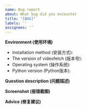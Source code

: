 ```yaml
---
name: Bug report
about: What bug did you encounter
title: "[BUG]"
labels: ''
assignees: ''
---
```


**Environment (使用环境)**

- Installation method (安装方式): 
- The version of videofetch (版本号): 
- Operating system (操作系统): 
- Python version (Python版本): 

**Question description (问题描述)**

**Screenshot (报错截图)**

**Advice (修复建议)**
